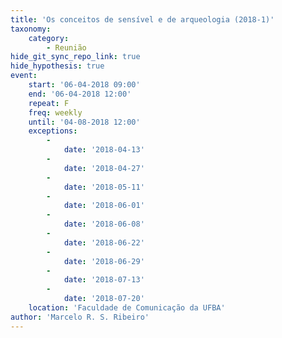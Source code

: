 ```yaml
---
title: 'Os conceitos de sensível e de arqueologia (2018-1)'
taxonomy:
    category:
        - Reunião
hide_git_sync_repo_link: true
hide_hypothesis: true
event:
    start: '06-04-2018 09:00'
    end: '06-04-2018 12:00'
    repeat: F
    freq: weekly
    until: '04-08-2018 12:00'
    exceptions:
        -
            date: '2018-04-13'
        -
            date: '2018-04-27'
        -
            date: '2018-05-11'
        -
            date: '2018-06-01'
        -
            date: '2018-06-08'
        -
            date: '2018-06-22'
        -
            date: '2018-06-29'
        -
            date: '2018-07-13'
        -
            date: '2018-07-20'
    location: 'Faculdade de Comunicação da UFBA'
author: 'Marcelo R. S. Ribeiro'
---
```


